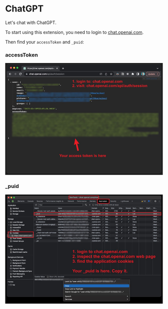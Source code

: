 # ChatGPT

Let's chat with ChatGPT.

To start using this extension, you need to login to [chat.openai.com](https://chat.openai.com).

Then find your `accessToken` and `_puid`:

### accessToken

![how to find your access token](assets/how-to-find-accessToken.jpg)

### _puid

![how to find your _puid](assets/how-to-find-puid.jpg)
